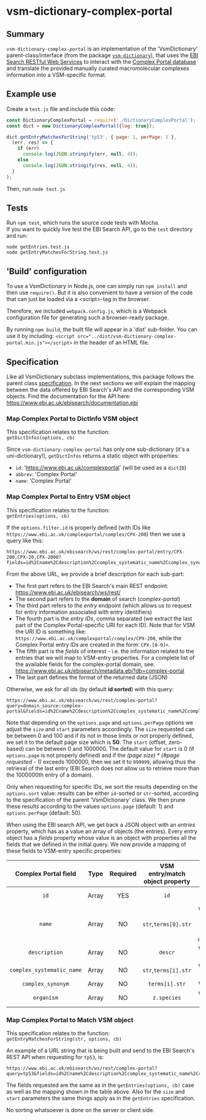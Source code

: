 # vsm-dictionary-complex-portal

## Summary

`vsm-dictionary-complex-portal` is an implementation 
of the 'VsmDictionary' parent-class/interface (from the package
[`vsm-dictionary`](https://github.com/vsmjs/vsm-dictionary)), that uses 
the [EBI Search RESTful Web Services](https://www.ebi.ac.uk/ebisearch/apidoc.ebi) 
to interact with the [Complex Portal database](https://www.ebi.ac.uk/complexportal/home) 
and translate the provided manually curated macromolecular complexes information 
into a VSM-specific format.

## Example use

Create a `test.js` file and include this code:

```javascript
const DictionaryComplexPortal = require('./DictionaryComplexPortal');
const dict = new DictionaryComplexPortal({log: true});

dict.getEntryMatchesForString('tp53', { page: 1, perPage: 5 }, 
  (err, res) => {
    if (err) 
      console.log(JSON.stringify(err, null, 4));
    else
      console.log(JSON.stringify(res, null, 4));
  }
);
```
Then, run `node test.js`

## Tests

Run `npm test`, which runs the source code tests with Mocha.  
If you want to quickly live test the EBI Search API, go to the 
`test` directory and run:
```
node getEntries.test.js
node getEntryMatchesForString.test.js
```

## 'Build' configuration

To use a VsmDictionary in Node.js, one can simply run `npm install` and then
use `require()`. But it is also convenient to have a version of the code that
can just be loaded via a &lt;script&gt;-tag in the browser.

Therefore, we included `webpack.config.js`, which is a Webpack configuration file for 
generating such a browser-ready package.

By running `npm build`, the built file will appear in a 'dist' sub-folder. 
You can use it by including: 
`<script src="../dist/vsm-dictionary-complex-portal.min.js"></script>` in the
header of an HTML file.

## Specification

Like all VsmDictionary subclass implementations, this package follows
the parent class
[specification](https://github.com/vsmjs/vsm-dictionary/blob/master/Dictionary.spec.md).
In the next sections we will explain the mapping between the data 
offered by EBI Search's API and the corresponding VSM objects. Find the 
documentation for the API here: https://www.ebi.ac.uk/ebisearch/documentation.ebi

### Map Complex Portal to DictInfo VSM object

This specification relates to the function:  
 `getDictInfos(options, cb)`

Since `vsm-dictionary-complex-portal` has only one sub-dictionary
(it's a uni-dictionary!), `getDictInfos` returns a static object with properties:
- `id`: 'https://www.ebi.ac.uk/complexportal' (will be used as a `dictID`)
- `abbrev`: 'Complex Portal'
- `name`: 'Complex Portal'

### Map Complex Portal to Entry VSM object

This specification relates to the function:  
 `getEntries(options, cb)`

If the `options.filter.id` is properly defined (with IDs like
`https://www.ebi.ac.uk/complexportal/complex/CPX-200`) then we use a query like this:

```
https://www.ebi.ac.uk/ebisearch/ws/rest/complex-portal/entry/CPX-200,CPX-20,CPX-2000?fields=id%2Cname%2Cdescription%2Ccomplex_systematic_name%2Ccomplex_synonym%2Corganism&format=json
```

From the above URL, we provide a brief description for each sub-part: 
- The first part refers to the EBI Search's main REST endpoint: https://www.ebi.ac.uk/ebisearch/ws/rest/
- The second part refers to the **domain** of search (*complex-portal*)
- The third part refers to the *entry* endpoint (which allows us to request 
for entry information associated with entry identifiers)
- The fourth part is the *entry IDs*, comma separated (we extract the last part 
of the Complex Portal-specific URI for each ID). Note that for VSM the URI ID is 
something like: `https://www.ebi.ac.uk/complexportal/complex/CPX-200`, while 
the Complex Portal entry IDs are created in the form: `CPX-[0-9]+`. 
- The fifth part is the *fields* of interest - i.e. the information related to 
the entries that we will map to VSM-entry properties. For a complete list of the 
available fields for the complex-portal domain, see: https://www.ebi.ac.uk/ebisearch/metadata.ebi?db=complex-portal
- The last part defines the format of the returned data (JSON)

Otherwise, we ask for all ids (by default **id sorted**) with this query:
```
https://www.ebi.ac.uk/ebisearch/ws/rest/complex-portal?query=domain_source:complex-portal&fields=id%2Cname%2Cdescription%2Ccomplex_systematic_name%2Ccomplex_synonym%2Corganism&sort=id&size=50&start=0&format=json
```

Note that depending on the `options.page` and `options.perPage` options 
we adjust the `size` and `start` parameters accordingly. The `size` requested 
can be between 0 and 100 and if its not in those limits or not properly defined, 
we set it to the default page size which is **50**. The `start` (offset, zero-based)
can be between 0 and 1000000. The default value for `start` is 0 (if `options.page`
is not properly defined) and if the *(page size) \* (#page requested - 1)* exceeds 
1000000, then we set it to `999999`, allowing thus the retrieval of the last 
entry (EBI Search does not allow us to retrieve more than the 1000000th entry 
of a domain).

Only when requesting for specific IDs, we sort the results depending on the
`options.sort` value: results can be either `id`-sorted or `str`-sorted,
according to the specification of the parent 'VsmDictionary' class.
We then prune these results according to the values `options.page` (default: 1)
and `options.perPage` (default: 50).

When using the EBI search API, we get back a JSON object with an *entries* 
property, which has as a value an array of objects (the entries). Every entry
object has a *fields* property whose value is an object with properties all 
the fields that we defined in the initial query. We now provide a mapping of 
these fields to VSM-entry specific properties:

Complex Portal field | Type | Required | VSM entry/match object property | Notes  
:---:|:---:|:---:|:---:|:---:
`id` | Array | YES | `id` | The VSM entry id is the full URI
`name` | Array | NO | `str`,`terms[0].str` | We use the first element only. If empty, we try taking the first element from `complex_systematic_name`
`description` | Array | NO | `descr` | We use the first element only
`complex_systematic_name` | Array | NO | `str`,`terms[i].str` | We use the first element only
`complex_synonym` | Array | NO | `terms[i].str` | We map the whole array
`organism` | Array | NO | `z.species` | We use the first element only

### Map Complex Portal to Match VSM object

This specification relates to the function:  
 `getEntryMatchesForString(str, options, cb)`

An example of a URL string that is being built and send to the EBI Search's REST 
API when requesting for `tp53`, is:
```
https://www.ebi.ac.uk/ebisearch/ws/rest/complex-portal?query=tp53&fields=id%2Cname%2Cdescription%2Ccomplex_systematic_name%2Ccomplex_synonym%2Corganism&size=20&start=0&format=json
```

The fields requested are the same as in the `getEntries(options, cb)` 
case as well as the mapping shown in the table above. Also for the `size` and 
`start` parameters the same things apply as in the `getEntries` specification.
 
No sorting whatsoever is done on the server or client side.
